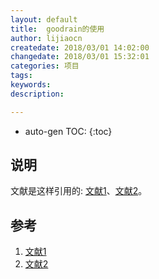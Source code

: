 ```yaml
---
layout: default
title:  goodrain的使用
author: lijiaocn
createdate: 2018/03/01 14:02:00
changedate: 2018/03/01 15:32:01
categories: 项目
tags:
keywords:
description: 

---
```


* auto-gen TOC:
{:toc}

## 说明

文献是这样引用的: [文献1][1]、[文献2][2]。

## 参考

1. [文献1][1]
2. [文献2][2]

[1]: 1.com  "文献1" 
[2]: 2.com  "文献1" 
